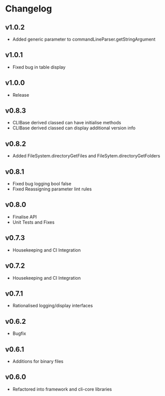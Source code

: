 # Changelog

## v1.0.2

* Added generic parameter to commandLineParser.getStringArgument

## v1.0.1

* Fixed bug in table display

## v1.0.0

* Release

## v0.8.3

* CLIBase derived classed can have initialise methods
* CLIBase derived classed can display additional version info

## v0.8.2

* Added FileSystem.directoryGetFiles and FileSytem.directoryGetFolders

## v0.8.1

* Fixed bug logging bool false
* Fixed Reassigning parameter lint rules

## v0.8.0

* Finalise API
* Unit Tests and Fixes

## v0.7.3

* Housekeeping and CI Integration

## v0.7.2

* Housekeeping and CI Integration

## v0.7.1

* Rationalised logging/display interfaces

## v0.6.2

* Bugfix

## v0.6.1

* Additions for binary files

## v0.6.0

* Refactored into framework and cli-core libraries
